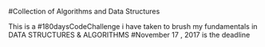 
#Collection of Algorithms and Data Structures

This is a #180daysCodeChallenge i have taken to brush my fundamentals in DATA STRUCTURES & ALGORITHMS
#November 17 , 2017 is the deadline
